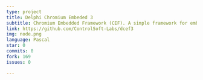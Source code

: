 ```yaml
---
type: project
title: Delphi Chromium Embeded 3
subtitle: Chromium Embedded Framework (CEF). A simple framework for embedding Chromium-based browsers in other applications.
link: https://github.com/ControlSoft-Labs/dcef3
img: node.png
language: Pascal
star: 0
commits: 0
fork: 169 
issues: 0

---
```

